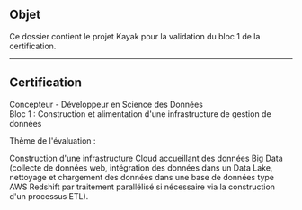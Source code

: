## Objet

Ce dossier contient le projet Kayak pour la validation du bloc 1 de la certification.

---

## Certification 

Concepteur - Développeur en Science des Données   
Bloc 1 : Construction et alimentation d'une infrastructure de gestion de données

Thème de l'évaluation :

Construction d'une infrastructure Cloud accueillant des données Big Data (collecte de données web, intégration des données dans un Data Lake, nettoyage et chargement des données dans une base de données type AWS Redshift par traitement parallélisé si nécessaire via la construction d'un processus ETL).